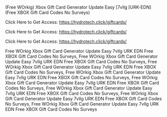(Free WOrkig) Xbox Gift Card Generator Update Easy [7vllg [URK-EDN] (Free XBOX Gift Card Codes No Surveys)

Click Here to Get Access: https://hydrotech.click/giftcards/

Click Here to Get Access: https://hydrotech.click/giftcards/

Click Here to Get Access: https://hydrotech.click/giftcards/

 Free WOrkig Xbox Gift Card Generator Update Easy 7vllg URK EDN Free XBOX Gift Card Codes No Surveys, Free WOrkig Xbox Gift Card Generator Update Easy 7vllg URK EDN Free XBOX Gift Card Codes No Surveys, Free WOrkig Xbox Gift Card Generator Update Easy 7vllg URK EDN Free XBOX Gift Card Codes No Surveys, Free WOrkig Xbox Gift Card Generator Update Easy 7vllg URK EDN Free XBOX Gift Card Codes No Surveys, Free WOrkig Xbox Gift Card Generator Update Easy 7vllg URK EDN Free XBOX Gift Card Codes No Surveys, Free WOrkig Xbox Gift Card Generator Update Easy 7vllg URK EDN Free XBOX Gift Card Codes No Surveys, Free WOrkig Xbox Gift Card Generator Update Easy 7vllg URK EDN Free XBOX Gift Card Codes No Surveys, Free WOrkig Xbox Gift Card Generator Update Easy 7vllg URK EDN Free XBOX Gift Card Codes No Surveys
